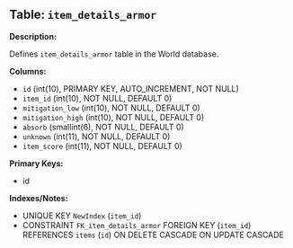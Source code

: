 ## Table: `item_details_armor`

**Description:**

Defines `item_details_armor` table in the World database.

**Columns:**
- `id` (int(10), PRIMARY KEY, AUTO_INCREMENT, NOT NULL)
- `item_id` (int(10), NOT NULL, DEFAULT 0)
- `mitigation_low` (int(10), NOT NULL, DEFAULT 0)
- `mitigation_high` (int(10), NOT NULL, DEFAULT 0)
- `absorb` (smallint(6), NOT NULL, DEFAULT 0)
- `unknown` (int(11), NOT NULL, DEFAULT 0)
- `item_score` (int(11), NOT NULL, DEFAULT 0)

**Primary Keys:**
- id

**Indexes/Notes:**
- UNIQUE KEY `NewIndex` (`item_id`)
- CONSTRAINT `FK_item_details_armor` FOREIGN KEY (`item_id`) REFERENCES `items` (`id`) ON DELETE CASCADE ON UPDATE CASCADE